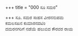 +++
title = "000 ಸೂ ಸಮರ"

+++
ಸೂ. ಸಮರ ಸಾಹಸ ವೀರನನುಪಮ  
ಕಮಲಸಖನ ಕುಮಾರನದಟಿಂ  
ದಮರನಗರಿಗೆ ನಡೆಯೆ ಹಲುಬಿದ ಕೌರವರ ರಾಯ